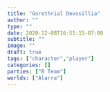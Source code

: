 ```yaml
---
title: "Gorethrial Devosillia"
author: ""
type: ""
date: 2020-12-08T16:51:15-07:00
subtitle: ""
image: ""
draft: true
tags: ["character","player"]
categories: []
parties: ["B Team"]
worlds: ["Alarra"]
---
```

